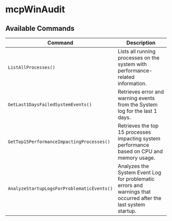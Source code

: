 # mcpWinAudit

## Available Commands

| Command | Description |
|---|---|
| `ListAllProcesses()` | Lists all running processes on the system with performance-related information. |
| `GetLast1DaysFailedSystemEvents()` | Retrieves error and warning events from the System log for the last 1 days. |
| `GetTop15PerformanceImpactingProcesses()` | Retrieves the top 15 processes impacting system performance based on CPU and memory usage. |
| `AnalyzeStartupLogsForProblematicEvents()` | Analyzes the System Event Log for problematic errors and warnings that occurred after the last system startup. |
